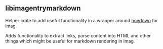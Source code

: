 ## libimagentrymarkdown

Helper crate to add useful functionality in a wrapper around
[hoedown](https://crates.io/crates/hoedown) for imag.

Adds functionality to extract links, parse content into HTML and other things
which might be useful for markdown rendering in imag.



